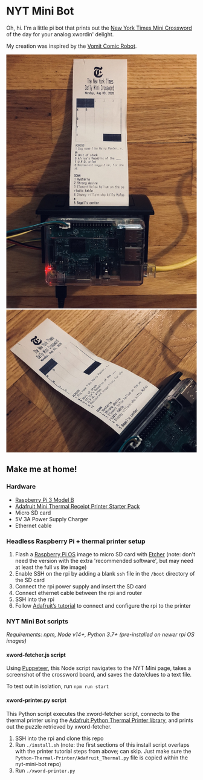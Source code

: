 # NYT Mini Bot
Oh, hi. I'm a little pi bot that prints out the [New York Times Mini Crossword](https://www.nytimes.com/crosswords/game/mini) of the day for your analog xwordin' delight.

My creation was inspired by the [Vomit Comic Robot](https://imgur.com/a/hhrnQoC#TblkXme).

![NYT Mini Bot image](images/nyt-mini-bot1.jpg)
![NYT Mini Bot image](images/nyt-mini-bot2.jpg)

## Make me at home!

### Hardware
- [Raspberry Pi 3 Model B](https://www.raspberrypi.org/products/raspberry-pi-3-model-b)
- [Adafruit Mini Thermal Receipt Printer Starter Pack](https://www.adafruit.com/product/600)
- Micro SD card
- 5V 3A Power Supply Charger
- Ethernet cable

### Headless Raspberry Pi + thermal printer setup
1. Flash a [Raspberry Pi OS](https://www.raspberrypi.org/downloads/raspberry-pi-os/) image to micro SD card with [Etcher](https://www.balena.io/etcher) (note: don't need the version with the extra 'recommended software', but may need at least the full vs lite image)
1. Enable SSH on the rpi by adding a blank `ssh` file in the `/boot` directory of the SD card
1. Connect the rpi power supply and insert the SD card 
1. Connect ethernet cable between the rpi and router
1. SSH into the rpi
1. Follow [Adafruit’s tutorial](https://learn.adafruit.com/networked-thermal-printer-using-cups-and-raspberry-pi/connect-and-configure-printer) to connect and configure the rpi to the printer

### NYT Mini Bot scripts
*Requirements: npm, Node v14+, Python 3.7+ (pre-installed on newer rpi OS images)*

#### xword-fetcher.js script
Using [Puppeteer](https://github.com/puppeteer/puppeteer), this Node script navigates to the NYT Mini page, takes a screenshot of the crossword board, and saves the date/clues to a text file.

To test out in isolation, run `npm run start`

#### xword-printer.py script
This Python script executes the xword-fetcher script, connects to the thermal printer using the [Adafruit Python Thermal Printer library](https://github.com/adafruit/Python-Thermal-Printer), and prints out the puzzle retrieved by xword-fetcher.

1. SSH into the rpi and clone this repo
1. Run `./install.sh` (note: the first sections of this install script overlaps with the printer tutorial steps from above; can skip. Just make sure the `Python-Thermal-Printer/Adafruit_Thermal.py` file is copied within the nyt-mini-bot repo)
1. Run `./xword-printer.py`